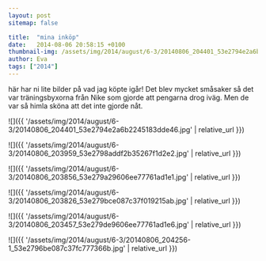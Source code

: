 ```yaml
---
layout: post
sitemap: false

title:  "mina inköp"
date:   2014-08-06 20:58:15 +0100
thumbnail-img: /assets/img/2014/august/6-3/20140806_204401_53e2794e2a6b2245183dde46.jpg
author: Eva
tags: ["2014"]
---
```


här har ni lite bilder på vad jag köpte igår! Det blev mycket småsaker så det var träningsbyxorna från Nike som gjorde att pengarna drog iväg. Men de var så himla sköna att det inte gjorde nåt.

![]({{ '/assets/img/2014/august/6-3/20140806_204401_53e2794e2a6b2245183dde46.jpg'  | relative_url }})

![]({{ '/assets/img/2014/august/6-3/20140806_203959_53e2798addf2b35267f1d2e2.jpg'  | relative_url }})

![]({{ '/assets/img/2014/august/6-3/20140806_203856_53e279a29606ee77761ad1e1.jpg'  | relative_url }})

![]({{ '/assets/img/2014/august/6-3/20140806_203826_53e279bce087c37f019215ab.jpg'  | relative_url }})

![]({{ '/assets/img/2014/august/6-3/20140806_203457_53e279de9606ee77761ad1e6.jpg'  | relative_url }})

![]({{ '/assets/img/2014/august/6-3/20140806_204256-1_53e2796be087c37fc777366b.jpg'  | relative_url }})

